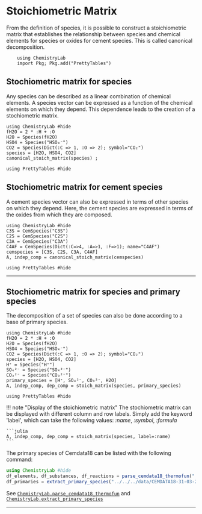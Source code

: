 # Stoichiometric Matrix

From the definition of species, it is possible to construct a stoichiometric matrix that establishes the relationship between species and chemical elements for species or oxides for cement species. This is called canonical decomposition.

```@setup database_stoichiometry
    using ChemistryLab
    import Pkg; Pkg.add("PrettyTables")
```

## Stochiometric matrix for species

Any species can be described as a linear combination of chemical elements. A species vector can be expressed as a function of the chemical elements on which they depend. This dependence leads to the creation of a stochiometric matrix.


```@example
using ChemistryLab #hide
fH2O = 2 * :H + :O
H2O = Species(fH2O)
HSO4 = Species("HSO₄⁻")
CO2 = Species(Dict(:C => 1, :O => 2); symbol="CO₂")
species = [H2O, HSO4, CO2]
canonical_stoich_matrix(species) ;

using PrettyTables #hide
```

## Stochiometric matrix for cement species

A cement species vector can also be expressed in terms of other species on which they depend. Here, the cement species are expressed in terms of the oxides from which they are composed.

```@example stoich
using ChemistryLab #hide
C3S = CemSpecies("C3S")
C2S = CemSpecies("C2S")
C3A = CemSpecies("C3A")
C4AF = CemSpecies(Dict(:C=>4, :A=>1, :F=>1); name="C4AF")
cemspecies = [C3S, C2S, C3A, C4AF]
A, indep_comp = canonical_stoich_matrix(cemspecies)

using PrettyTables #hide
```

---

## Stochiometric matrix for species and primary species

The decomposition of a set of species can also be done according to a base of primary species.

```@example stoich
using ChemistryLab #hide
fH2O = 2 * :H + :O
H2O = Species(fH2O)
HSO4 = Species("HSO₄⁻")
CO2 = Species(Dict(:C => 1, :O => 2); symbol="CO₂")
species = [H2O, HSO4, CO2]
H⁺ = Species("H⁺")
SO₄²⁻ = Species("SO₄²⁻")
CO₃²⁻ = Species("CO₃²⁻")
primary_species = [H⁺, SO₄²⁻, CO₃²⁻, H2O]
A, indep_comp, dep_comp = stoich_matrix(species, primary_species)

using PrettyTables #hide
```

!!! note "Display of the stoichiometric matrix"
    The stochiometric matrix can be displayed with different column and row labels. Simply add the keyword 'label', which can take the following values: *:name*, *:symbol*, *:formula*

    ```julia
    A, indep_comp, dep_comp = stoich_matrix(species, label=:name)
    ```

The primary species of Cemdata18 can be listed with the following command:

```julia
using ChemistryLab #hide
df_elements, df_substances, df_reactions = parse_cemdata18_thermofun("../../../data/cemdata18-merged.json") #hide
df_primaries = extract_primary_species("../../../data/CEMDATA18-31-03-2022-phaseVol.dat")
```
See [`ChemistryLab.parse_cemdata18_thermofun`](@ref) and [`ChemistryLab.extract_primary_species`](@ref)



---